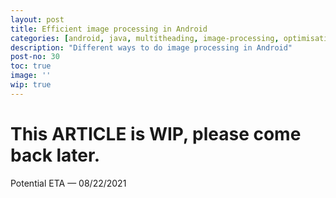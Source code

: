 ```yaml
---
layout: post
title: Efficient image processing in Android
categories: [android, java, multitheading, image-processing, optimisation]
description: "Different ways to do image processing in Android"
post-no: 30
toc: true
image: ''
wip: true
---
```


# This ARTICLE is WIP, please come back later.

Potential ETA — 08/22/2021

<!--

Different ways to do image processing in Android

-->